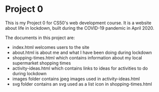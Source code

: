 # Project 0

This is my Project 0 for CS50's web development course. It is a website about life in lockdown, built during the COVID-19 pandemic in April 2020.

The documents in this project are:
* index.html welcomes users to the site
* about.html is about me and what I have been doing during lockdown
* shopping-times.html which contains information about my local supermarket shopping times
* activity-ideas.html which contains links to ideas for activities to do during lockdown
* images folder contains jpeg images used in activity-ideas.html
* svg folder contains an svg used as a list icon in shopping-times.html

